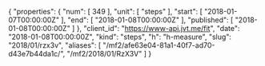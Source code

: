 {
  "properties": {
    "num": [
      349
    ],
    "unit": [
      "steps"
    ],
    "start": [
      "2018-01-07T00:00:00Z"
    ],
    "end": [
      "2018-01-08T00:00:00Z"
    ],
    "published": [
      "2018-01-08T00:00:00Z"
    ]
  },
  "client_id": "https://www-api.jvt.me/fit",
  "date": "2018-01-08T00:00:00Z",
  "kind": "steps",
  "h": "h-measure",
  "slug": "2018/01/rzx3v",
  "aliases": [
    "/mf2/afe63e04-81a1-40f7-ad70-d43e7b44da1c/",
    "/mf2/2018/01/RzX3V"
  ]
}
